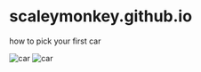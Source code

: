 # scaleymonkey.github.io 

how to pick your first car

![car](https://wallpapers.com/images/featured/4k-car-g6a4f0e15hkua5oa.jpg)
![car](https://images.unsplash.com/photo-1493238792000-8113da705763?fm=jpg&w=3000&auto=format&fit=crop&q=60&ixlib=rb-4.0.3&ixid=M3wxMjA3fDB8MHxleHBsb3JlLWZlZWR8MTN8fHxlbnwwfHx8fHw%3D)


